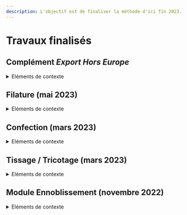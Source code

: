 ```yaml
---
description: L'objectif est de finaliser la méthode d'ici fin 2023.
---
```


# Travaux finalisés

## Complément _Export Hors Europe_

<details>

<summary>Eléments de contexte</summary>

Introduction d'un complément "hors-ACV" destiné à estimer l'impact des vêtements exportés hors Europe et non réutilisés.

Pourquoi un tel complément ?\
En l'état, les modélisations ACV telles que le projet de PEFCR Apparel & Footwear (v1.3) prévoient que les vêtements sont éliminés localement (France / Europe), réutilisés (en France ou à l'international) ou recyclés.\
Or, une part significative des vêtements exportés hors Europe sont directement jetés sans être réutilisés et ont un impact significatif sur les écosystèmes locaux.&#x20;

Ce complément proposé par Ecobalyse a vocation à être débattu/enrichi avec la communauté.

Aller plus loin => [https://fabrique-numerique.gitbook.io/ecobalyse/textile/complements-hors-acv/export-hors-europe](https://fabrique-numerique.gitbook.io/ecobalyse/textile/complements-hors-acv/export-hors-europe)

</details>

## Filature (mai 2023)

<details>

<summary>Eléments de contexte </summary>

La modélisation de l'étape de Filature était limitée car le socle technique historique (Base Impacts) ne permettait pas de différencier les procédés Matière et Filature. Ces derniers étaient regroupés dans des procédés génériques.

L'étape de filature est complexe car les propriétés recherchées par le donneur d'ordre sont nombreuses (coût, finesse, élasticité, régularité, etc.).&#x20;

La prise en compte de paramètres plus précis pour cette étape fut nécessaire afin de mieux refléter/différencier les réalités métier. Illustration de paramètres pris en compte :&#x20;

* procédé utilisé (Filature vs Filage)
* technique de filature (open-end vs ring)
* titrage du fil&#x20;

**Support de travail (illustratif)**\
[**https://docs.google.com/presentation/d/1NKjkK9IiWRp7aMC\_lmG6cju2XWMgExHR5t-\_GTsq\_jY/edit?usp=sharing**](https://docs.google.com/presentation/d/1NKjkK9IiWRp7aMC\_lmG6cju2XWMgExHR5t-\_GTsq\_jY/edit?usp=sharing)

</details>

## Confection (mars 2023)

<details>

<summary>Eléments de contexte </summary>

L'étape de confection constitue un enjeu majeur pour les entreprises à plusieurs égards :&#x20;

* la découpe implique des chutes (on parle d'emploi-matière) qui impactent d'autant la quantité de matière à produire,
* le temps-homme est élevé (et donc le coût de production) car l'assemblage des parties d'un vêtement est complexe et généralement effectué manuellement.

D'un point de vue environnemental, ces deux réalités peuvent être significatives dans une ACV.&#x20;

Dès lors, appréhender correctement ces paramètres (% pertes & temps-minute <=> kWh) est clé.

**Exemple de questions/enjeux abordés avec les experts de l'industrie**

* Quels sont les temps-minutes / SMV de vos vêtements ( # de minutes de confection) ?
* Avez-vous déjà estimé la consommation d’électricité de vos vêtements sur l’étape confection ?
* Quels sont vos taux de chute/pertes lors de la découpe/confection ?&#x20;

**Support de travail (illustratif)**\
[https://docs.google.com/presentation/d/1KhKaYWgYFO4pTx0AfE3RcErAU9fkl1Iw\_t9MdmJi9xk/edit?usp=sharing](https://docs.google.com/presentation/d/1KhKaYWgYFO4pTx0AfE3RcErAU9fkl1Iw\_t9MdmJi9xk/edit?usp=sharing)

</details>

## Tissage / Tricotage (mars 2023)

<details>

<summary>Eléments de contexte </summary>

L'étape tissage/tricotage contribue de manière significative à l'impact environnemental global d'un vêtement (entre 2% et 15% en moyenne); principalement du fait de la consommation d'électricité nécessaire pour actionner les machines.&#x20;

Ecobalyse mène des travaux poussés sur cette étape avec différents experts de l'industrie afin de retranscrire les réalités industrielles dans l'outil.&#x20;

**Exemple de questions/enjeux abordés avec les experts de l'industrie**

* Quelles sont les consommations moyennes d'électricitité (kWh / kg) constatées sur les principales machines de tissage et de tricotage ?&#x20;
* Quels sont les principaux procédés/techniques de tissage et tricotage utilisés dans l'industrie ?
* Quels sont les principaux grammages (g/m2) de tissu utilisés dans l'industrie ?
* Pourquoi à masse constante (1 kg) les procédés de tricotage consomment-ils généralement moins d'énergie (MJ) que ceux de tissage ?
* \[...]

**Support de travail (illustratif)** [https://docs.google.com/presentation/d/1y5Qkbz1IOwQB5678qgTio\_1fon1Cj9hHFQIfe4lm5y4/edit?usp=sharing](https://docs.google.com/presentation/d/1y5Qkbz1IOwQB5678qgTio\_1fon1Cj9hHFQIfe4lm5y4/edit?usp=sharing)

</details>

## Module Ennoblissement (novembre 2022)

<details>

<summary>Eléments de contexte </summary>

Les étapes d'ennoblissement (pré-traitement, teinture, finition) contribuent de manière élevée à l'impact environnemental global d'un vêtement.

Quelques données chiffrées :&#x20;

* Changement climatique (kg CO2 eq.) => entre 10% et 40% du total&#x20;
* Ecotoxicité aquatique => l'industrie Textile contribue de manière significative sur la pollution aquatique dans le monde (les chiffres proposés dans la littérature spécialisée varient entre 10% et 20%).&#x20;

**Exemple de questions/enjeux abordés avec les experts de l'industrie**

* De quelle manière le choix des fibres (cellulosique, synthétique, etc.) influe-t-il sur les procédés ?&#x20;
* Quels sont les principaux procédés (discontinu vs continu) et technologies (jet, batch, etc.) de teinture utilisés par type de vêtement/tissu ?
* Quels sont les principaux procédés d'impression utilisés dans l'industrie ?
* Comment s'effectue le choix du support de teinture (sur bourre/fil/tissu/article) ?
* Quelles sont les compositions chimiques des principaux bains de teinture utilisés dans l'industrie ?
* &#x20;\[...]

**Support de travail (illustratif)** [https://docs.google.com/presentation/d/1\_0nDBLbwXsdeb\_u9JdoawuPg3CiWNwzkhSDTwPGiTt4/edit?usp=sharing](https://docs.google.com/presentation/d/1\_0nDBLbwXsdeb\_u9JdoawuPg3CiWNwzkhSDTwPGiTt4/edit?usp=sharing)

</details>
